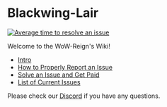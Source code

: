 # Blackwing-Lair

[![Average time to resolve an issue](http://isitmaintained.com/badge/resolution/wowmaniauk/blackwing-lair.svg)](http://isitmaintained.com/project/wowmaniauk/blackwing-lair "Average time to resolve an issue")

Welcome to the WoW-Reign's Wiki!

* [Intro](https://github.com/WoWManiaUK/Blackwing-Lair/wiki/Intro)
* [How to Properly Report an Issue](https://github.com/WoWManiaUK/Blackwing-Lair/wiki/How-to-Properly-Report-an-Issue)
* [Solve an Issue and Get Paid](https://github.com/WoWManiaUK/Blackwing-Lair/wiki/Solve-an-Issue-and-get-Paid)
* [List of Current Issues](https://github.com/wowmaniauk/Blackwing-Lair/issues)

Please check our [Discord](https://discord.gg/AAfbCKE) if you have any questions.
